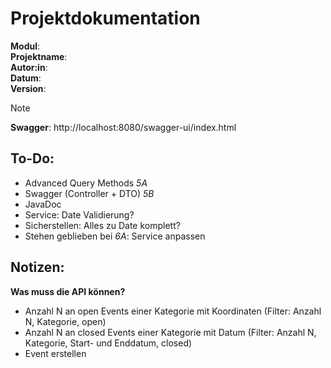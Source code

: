 # Projektdokumentation
**Modul**:  
**Projektname**:  
**Autor:in**:  
**Datum**:  
**Version**:  


>[!NOTE]
>**Swagger**: http://localhost:8080/swagger-ui/index.html

## To-Do:  
- Advanced Query Methods *5A*
- Swagger (Controller + DTO) *5B*
- JavaDoc
- Service: Date Validierung?
- Sicherstellen: Alles zu Date komplett?
- Stehen geblieben bei *6A*: Service anpassen

## Notizen:
**Was muss die API können?**
- Anzahl N an open Events einer Kategorie mit Koordinaten (Filter: Anzahl N, Kategorie, open)
- Anzahl N an closed Events einer Kategorie mit Datum (Filter: Anzahl N, Kategorie, Start- und Enddatum, closed)
- Event erstellen
